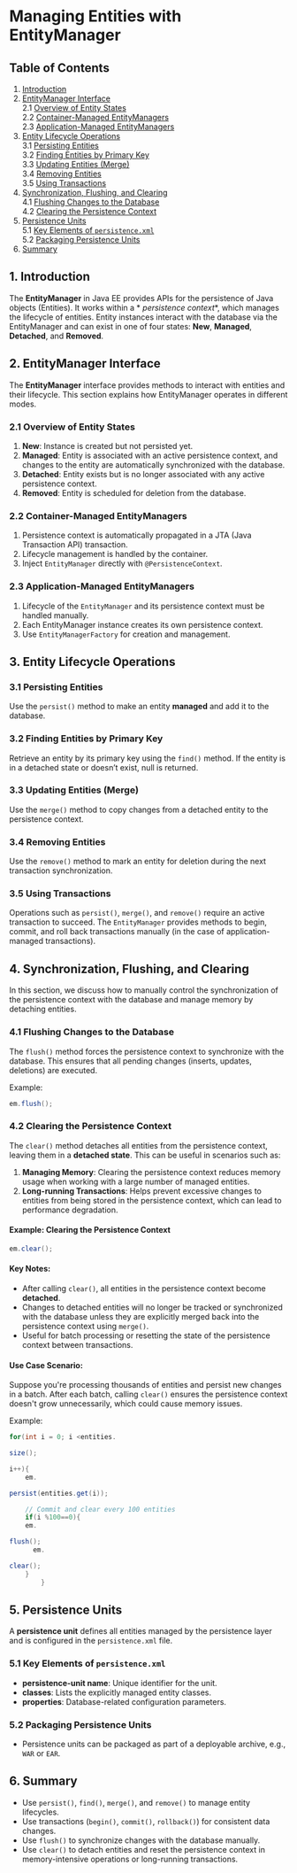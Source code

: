 # Managing Entities with EntityManager

## Table of Contents

1. [Introduction](#1-introduction)
2. [EntityManager Interface](#2-entitymanager-interface)  
   2.1 [Overview of Entity States](#21-overview-of-entity-states)  
   2.2 [Container-Managed EntityManagers](#22-container-managed-entitymanagers)  
   2.3 [Application-Managed EntityManagers](#23-application-managed-entitymanagers)
3. [Entity Lifecycle Operations](#3-entity-lifecycle-operations)  
   3.1 [Persisting Entities](#31-persisting-entities)  
   3.2 [Finding Entities by Primary Key](#32-finding-entities-by-primary-key)  
   3.3 [Updating Entities (Merge)](#33-updating-entities-merge)  
   3.4 [Removing Entities](#34-removing-entities)  
   3.5 [Using Transactions](#35-using-transactions)
4. [Synchronization, Flushing, and Clearing](#4-synchronization-flushing-and-clearing)  
   4.1 [Flushing Changes to the Database](#41-flushing-changes-to-the-database)  
   4.2 [Clearing the Persistence Context](#42-clearing-the-persistence-context)
5. [Persistence Units](#5-persistence-units)  
   5.1 [Key Elements of `persistence.xml`](#51-key-elements-of-persistencexml)  
   5.2 [Packaging Persistence Units](#52-packaging-persistence-units)
6. [Summary](#6-summary)

## 1. Introduction

The **EntityManager** in Java EE provides APIs for the persistence of Java objects (Entities). It works within a *
*persistence context**, which manages the lifecycle of entities. Entity instances interact with the database via the
EntityManager and can exist in one of four states: **New**, **Managed**, **Detached**, and **Removed**.

## 2. EntityManager Interface

The **EntityManager** interface provides methods to interact with entities and their lifecycle. This section explains
how EntityManager operates in different modes.

### 2.1 Overview of Entity States

1. **New**: Instance is created but not persisted yet.
2. **Managed**: Entity is associated with an active persistence context, and changes to the entity are automatically
   synchronized with the database.
3. **Detached**: Entity exists but is no longer associated with any active persistence context.
4. **Removed**: Entity is scheduled for deletion from the database.

### 2.2 Container-Managed EntityManagers

1. Persistence context is automatically propagated in a JTA (Java Transaction API) transaction.
2. Lifecycle management is handled by the container.
3. Inject `EntityManager` directly with `@PersistenceContext`.

### 2.3 Application-Managed EntityManagers

1. Lifecycle of the `EntityManager` and its persistence context must be handled manually.
2. Each EntityManager instance creates its own persistence context.
3. Use `EntityManagerFactory` for creation and management.

## 3. Entity Lifecycle Operations

### 3.1 Persisting Entities

Use the `persist()` method to make an entity **managed** and add it to the database.

### 3.2 Finding Entities by Primary Key

Retrieve an entity by its primary key using the `find()` method. If the entity is in a detached state or doesn’t exist,
null is returned.

### 3.3 Updating Entities (Merge)

Use the `merge()` method to copy changes from a detached entity to the persistence context.

### 3.4 Removing Entities

Use the `remove()` method to mark an entity for deletion during the next transaction synchronization.

### 3.5 Using Transactions

Operations such as `persist()`, `merge()`, and `remove()` require an active transaction to succeed. The `EntityManager`
provides methods to begin, commit, and roll back transactions manually (in the case of application-managed
transactions).

## 4. Synchronization, Flushing, and Clearing

In this section, we discuss how to manually control the synchronization of the persistence context with the database and
manage memory by detaching entities.

### 4.1 Flushing Changes to the Database

The `flush()` method forces the persistence context to synchronize with the database. This ensures that all pending
changes (inserts, updates, deletions) are executed.

Example:

```java
em.flush();
```

### 4.2 Clearing the Persistence Context

The `clear()` method detaches all entities from the persistence context, leaving them in a **detached state**. This can
be useful in scenarios such as:

1. **Managing Memory**: Clearing the persistence context reduces memory usage when working with a large number of
   managed entities.
2. **Long-running Transactions**: Helps prevent excessive changes to entities from being stored in the persistence
   context, which can lead to performance degradation.

#### Example: Clearing the Persistence Context

```java
em.clear();
```

#### Key Notes:

- After calling `clear()`, all entities in the persistence context become **detached**.
- Changes to detached entities will no longer be tracked or synchronized with the database unless they are explicitly
  merged back into the persistence context using `merge()`.
- Useful for batch processing or resetting the state of the persistence context between transactions.

#### Use Case Scenario:

Suppose you're processing thousands of entities and persist new changes in a batch. After each batch, calling `clear()`
ensures the persistence context doesn't grow unnecessarily, which could cause memory issues.

Example:

```java
for(int i = 0; i <entities.

size();

i++){
    em.

persist(entities.get(i));

    // Commit and clear every 100 entities
    if(i %100==0){
    em.

flush();
      em.

clear();
    }
        }
```

## 5. Persistence Units

A **persistence unit** defines all entities managed by the persistence layer and is configured in the `persistence.xml`
file.

### 5.1 Key Elements of `persistence.xml`

- **persistence-unit name**: Unique identifier for the unit.
- **classes**: Lists the explicitly managed entity classes.
- **properties**: Database-related configuration parameters.

### 5.2 Packaging Persistence Units

- Persistence units can be packaged as part of a deployable archive, e.g., `WAR` or `EAR`.

## 6. Summary

- Use `persist()`, `find()`, `merge()`, and `remove()` to manage entity lifecycles.
- Use transactions (`begin()`, `commit()`, `rollback()`) for consistent data changes.
- Use `flush()` to synchronize changes with the database manually.
- Use `clear()` to detach entities and reset the persistence context in memory-intensive operations or long-running
  transactions.